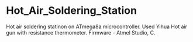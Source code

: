 # Hot_Air_Soldering_Station
Hot air soldering statinon on ATmega8a microcontroller. Used Yihua Hot air gun with resistance thermometer. Firmware - Atmel Studio, C.
